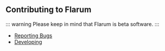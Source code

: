 ## Contributing to Flarum

::: warning
Please keep in mind that Flarum is beta software.
:::

- [Reporting Bugs](bugs.md)
- [Developing](develop.md)
